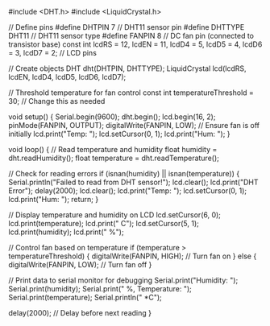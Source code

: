 #include <DHT.h>
#include <LiquidCrystal.h>

// Define pins
#define DHTPIN 7     // DHT11 sensor pin
#define DHTTYPE DHT11   // DHT11 sensor type
#define FANPIN 8     // DC fan pin (connected to transistor base)
const int lcdRS = 12, lcdEN = 11, lcdD4 = 5, lcdD5 = 4, lcdD6 = 3, lcdD7 = 2; // LCD pins

// Create objects
DHT dht(DHTPIN, DHTTYPE);
LiquidCrystal lcd(lcdRS, lcdEN, lcdD4, lcdD5, lcdD6, lcdD7);

// Threshold temperature for fan control
const int temperatureThreshold = 30; // Change this as needed

void setup() {
  Serial.begin(9600);
  dht.begin();
  lcd.begin(16, 2);
  pinMode(FANPIN, OUTPUT);
  digitalWrite(FANPIN, LOW); // Ensure fan is off initially
  lcd.print("Temp: ");
  lcd.setCursor(0, 1);
  lcd.print("Hum: ");
}

void loop() {
  // Read temperature and humidity
  float humidity = dht.readHumidity();
  float temperature = dht.readTemperature();

  // Check for reading errors
  if (isnan(humidity) || isnan(temperature)) {
    Serial.println("Failed to read from DHT sensor!");
    lcd.clear();
    lcd.print("DHT Error");
    delay(2000);
    lcd.clear();
    lcd.print("Temp: ");
    lcd.setCursor(0, 1);
    lcd.print("Hum: ");
    return;
  }

  // Display temperature and humidity on LCD
  lcd.setCursor(6, 0);
  lcd.print(temperature);
  lcd.print(" C");
  lcd.setCursor(5, 1);
  lcd.print(humidity);
  lcd.print(" %");

  // Control fan based on temperature
  if (temperature > temperatureThreshold) {
    digitalWrite(FANPIN, HIGH); // Turn fan on
  } else {
    digitalWrite(FANPIN, LOW);  // Turn fan off
  }

  // Print data to serial monitor for debugging
  Serial.print("Humidity: ");
  Serial.print(humidity);
  Serial.print(" %, Temperature: ");
  Serial.print(temperature);
  Serial.println(" *C");

  delay(2000); // Delay before next reading
}
